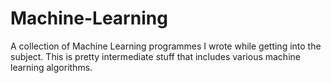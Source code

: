 # Machine-Learning
A collection of Machine Learning programmes I wrote while getting into the subject. 
This is pretty intermediate stuff that includes various machine learning algorithms.
